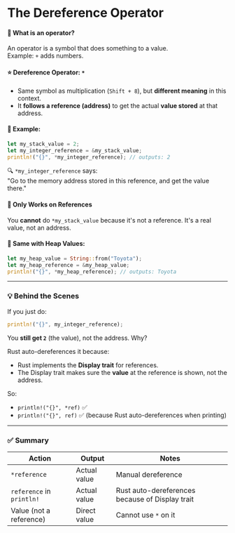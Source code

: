 # The Dereference Operator


#### 📌 What is an operator?
An operator is a symbol that does something to a value.  
Example: `+` adds numbers.

#### ⭐ Dereference Operator: `*`
- Same symbol as multiplication (`Shift + 8`), but **different meaning** in this context.
- It **follows a reference (address)** to get the actual **value stored** at that address.

#### 🧪 Example:
```rust
let my_stack_value = 2;
let my_integer_reference = &my_stack_value;
println!("{}", *my_integer_reference); // outputs: 2
```
🔍 `*my_integer_reference` says:  
"Go to the memory address stored in this reference, and get the value there."

#### 🎯 Only Works on References
You **cannot** do `*my_stack_value` because it's not a reference. It's a real value, not an address.

#### 🧵 Same with Heap Values:
```rust
let my_heap_value = String::from("Toyota");
let my_heap_reference = &my_heap_value;
println!("{}", *my_heap_reference); // outputs: Toyota
```

---

### 💡 Behind the Scenes

If you just do:
```rust
println!("{}", my_integer_reference);
```
You **still get `2`** (the value), not the address. Why?

Rust auto-dereferences it because:
- Rust implements the **Display trait** for references.
- The Display trait makes sure the **value** at the reference is shown, not the address.

So:
- `println!("{}", *ref)` ✅
- `println!("{}", ref)` ✅ (because Rust auto-dereferences when printing)

---

### ✅ Summary
| Action                     | Output         | Notes                                           |
|---------------------------|----------------|-------------------------------------------------|
| `*reference`              | Actual value   | Manual dereference                              |
| `reference` in `println!` | Actual value   | Rust auto-dereferences because of Display trait |
| Value (not a reference)   | Direct value   | Cannot use `*` on it                            |
